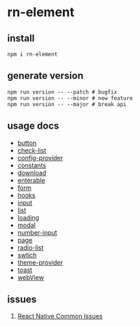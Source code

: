 # rn-element

## install
```shell
npm i rn-element
```

## generate version
```shell
npm run version -- --patch # bugfix
npm run version -- --minor # new feature
npm run version -- --major # break api
```

## usage docs
- [button](https://github.com/HuiWang111/rn-element/blob/main/docs/button.md)
- [check-list](https://github.com/HuiWang111/rn-element/blob/main/docs/check-list.md)
- [config-provider](https://github.com/HuiWang111/rn-element/blob/main/docs/config-provider.md)
- [constants](https://github.com/HuiWang111/rn-element/blob/main/docs/constants.md)
- [download](https://github.com/HuiWang111/rn-element/blob/main/docs/download.md)
- [enterable](https://github.com/HuiWang111/rn-element/blob/main/docs/enterable.md)
- [form](https://github.com/HuiWang111/rn-element/blob/main/docs/form.md)
- [hooks](https://github.com/HuiWang111/rn-element/blob/main/docs/hooks.md)
- [input](https://github.com/HuiWang111/rn-element/blob/main/docs/input.md)
- [list](https://github.com/HuiWang111/rn-element/blob/main/docs/list.md)
- [loading](https://github.com/HuiWang111/rn-element/blob/main/docs/loading.md)
- [modal](https://github.com/HuiWang111/rn-element/blob/main/docs/modal.md)
- [number-input](https://github.com/HuiWang111/rn-element/blob/main/docs/number-input.md)
- [page](https://github.com/HuiWang111/rn-element/blob/main/docs/page.md)
- [radio-list](https://github.com/HuiWang111/rn-element/blob/main/docs/radio-list.md)
- [swtich](https://github.com/HuiWang111/rn-element/blob/main/docs/swtich.md)
- [theme-provider](https://github.com/HuiWang111/rn-element/blob/main/docs/theme-provider.md)
- [toast](https://github.com/HuiWang111/rn-element/blob/main/docs/toast.md)
- [webView](https://github.com/HuiWang111/rn-element/blob/main/docs/webView.md)

## issues
1. [React Native Common Issues](https://github.com/HuiWang111/rn-element/blob/main/docs/react-native-issue-records.md)
